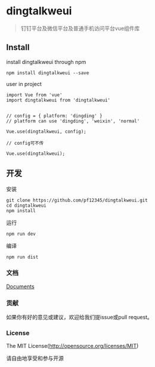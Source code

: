 # dingtalkweui

> 钉钉平台及微信平台及普通手机访问平台vue组件库

## Install

install dingtalkweui through npm

```
npm install dingtalkweui --save
```

user in project

```
import Vue from 'vue'
import dingtalkweui from 'dingtalkweui'


// config = { platform: 'dingding' }
// platform can use 'dingding', 'weixin', 'normal' 

Vue.use(dingtalkweui, config); 

// config可不传

Vue.use(dingtalkweui);

```

## 开发

安装

```
git clone https://github.com/pf12345/dingtalkweui.git
cd dingtalkweui
npm install
```

运行

```
npm run dev
```

编译

```
npm run dist
```

### 文档

[Documents](https://pf12345.gitbooks.io/dingtalkweui-api/content/)


### 贡献

如果你有好的意见或建议，欢迎给我们提issue或pull request。


### License

The MIT License(http://opensource.org/licenses/MIT)

请自由地享受和参与开源

